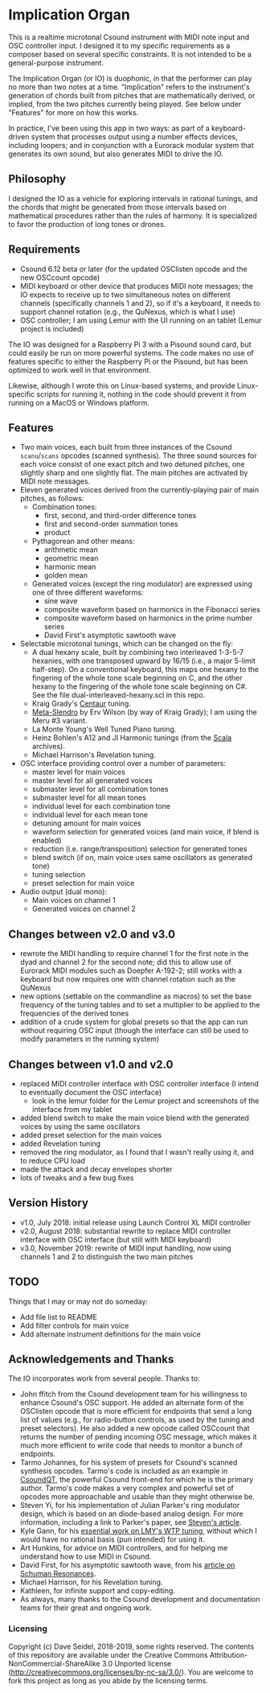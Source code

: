 # Implication Organ

This is a realtime microtonal Csound instrument with MIDI note input and OSC controller input. I designed it to my specific requirements as a composer based on several specific constraints. It is not intended to be a general-purpose instrument.

The Implication Organ (or IO) is duophonic, in that the performer can play no more than two notes at a time. "Implication" refers to the instrument's generation of chords built from pitches that are mathematically derived, or implied, from the two pitches currently being played. See below under "Features" for more on how this works.

In practice, I've been using this app in two ways: as part of a keyboard-driven system that processes output using a number effects devices, including loopers; and in conjunction with a Eurorack modular system that generates its own sound, but also generates MIDI to drive the IO.

## Philosophy

I designed the IO as a vehicle for exploring intervals in rational tunings, and the chords that might be generated from those intervals based on mathematical procedures rather than the rules of harmony. It is specialized to favor the production of long tones or drones.

## Requirements

- Csound 6.12 beta or later (for the updated OSClisten opcode and the new OSCcount opcode)
- MIDI keyboard or other device that produces MIDI note messages; the IO expects to receive up to two simultaneous notes on different channels (specifically channels 1 and 2), so if it's a keyboard, it needs to support channel rotation (e.g., the QuNexus, which is what I use)
- OSC controller; I am using Lemur with the UI running on an tablet (Lemur project is included)

The IO was designed for a Raspberry Pi 3 with a Pisound sound card, but could easily be run on more powerful systems. The code makes no use of features specific to either the Raspberry Pi or the Pisound, but has been optimized to work well in that environment.

Likewise, although I wrote this on Linux-based systems, and provide Linux-specific scripts for running it, nothing in the code should prevent it from running on a MacOS or Windows platform.

## Features
- Two main voices, each built from three instances of the Csound `scanu`/`scans` opcodes (scanned synthesis). The three sound sources for each voice consist of one exact pitch and two detuned pitches, one slightly sharp and one slightly flat. The main pitches are activated by MIDI note messages.
- Eleven generated voices derived from the currently-playing pair of main pitches, as follows:
  - Combination tones:
    - first, second, and third-order difference tones
    - first and second-order summation tones
    - product
  - Pythagorean and other means:
    - arithmetic mean
    - geometric mean
    - harmonic mean
    - golden mean
  - Generated voices (except the ring modulator) are expressed using one of three different waveforms:
    - sine wave
    - composite waveform based on harmonics in the Fibonacci series
    - composite waveform based on harmonics in the prime number series
    - David First's asymptotic sawtooth wave
- Selectable microtonal tunings, which can be changed on the fly:
   - A dual hexany scale, built by combining two interleaved 1-3-5-7 hexanies, with one transposed upward by 16/15 (i.e., a major 5-limit half-step). On a conventional keyboard, this maps one hexany to the fingering of the whole tone scale beginning on C, and the other hexany to the fingering of the whole tone scale beginning on C#. See the file dual-interleaved-hexany.scl in this repo.
   - Kraig Grady's [Centaur](http://www.anaphoria.com/centaur.html) tuning.
   - [Meta-Slendro](http://www.anaphoria.com/wilsonintroMERU.html) by Erv Wilson (by way of Kraig Grady); I am using the Meru #3 variant.
   - La Monte Young's Well Tuned Piano tuning.
   - Heinz Bohlen's A12 and JI Harmonic tunings (from the [Scala](http://www.huygens-fokker.org/scala/) archives).
   - Michael Harrison's Revelation tuning.
- OSC interface providing control over a number of parameters:
  - master level for main voices
  - master level for all generated voices
  - submaster level for all combination tones
  - submaster level for all mean tones
  - individual level for each combination tone
  - individual level for each mean tone
  - detuning amount for main voices
  - waveform selection for generated voices (and main voice, if blend is enabled)
  - reduction (i.e. range/transposition) selection for generated tones
  - blend switch (if on, main voice uses same oscillators as generated tone)
  - tuning selection
  - preset selection for main voice
- Audio output (dual mono):
    - Main voices on channel 1
    - Generated voices on channel 2

## Changes between v2.0 and v3.0

- rewrote the MIDI handling to require channel 1 for the first note in the dyad and channel 2 for the second note; did this to allow use of Eurorack MIDI modules such as Doepfer A-192-2; still works with a keyboard but now requires one with channel rotation such as the QuNexus
- new options (settable on the commandline as macros) to set the base frequency of the tuning tables and to set a multiplier to be applied to the frequencies of the derived tones
- addition of a crude system for global presets so that the app can run without requiring OSC input (though the interface can still be used to modify parameters in the running system)

## Changes between v1.0 and v2.0

- replaced MIDI controller interface with OSC controller interface (I intend to eventually document the OSC interface)
  - look in the lemur folder for the Lemur project and screenshots of the interface from my tablet
- added blend switch to make the main voice blend with the generated voices by using the same oscillators
- added preset selection for the main voices
- added Revelation tuning
- removed the ring modulator, as I found that I wasn't really using it, and to reduce CPU load
- made the attack and decay envelopes shorter
- lots of tweaks and a few bug fixes

## Version History

- v1.0, July 2018: initial release using Launch Control XL MIDI controller
- v2.0, August 2018: substantial rewrite to replace MIDI controller interface with OSC interface (but still with MIDI keyboard)
- v3.0, November 2019: rewrite of MIDI input handling, now using channels 1 and 2 to distinguish the two main pitches

## TODO

Things that I may or may not do someday:
- Add file list to README
- Add filter controls for main voice
- Add alternate instrument definitions for the main voice

## Acknowledgements and Thanks

The IO incorporates work from several people. Thanks to:
- John ffitch from the Csound development team for his willingness to enhance Csound's OSC support. He added an alternate form of the OSClisten opcode that is more efficient for endpoints that send a long list of values (e.g., for radio-button controls, as used by the tuning and preset selectors). He also added a new opcode called OSCcount that returns the number of pending incoming OSC message, which makes it much more efficient to write code that needs to monitor a bunch of endpoints.
- Tarmo Johannes, for his system of presets for Csound's scanned synthesis opcodes. Tarmo's code is included as an example in [CsoundQT](https://csoundqt.github.io/), the powerful Csound front-end for which he is the primary author. Tarmo's code makes a very complex and powerful set of opcodes more approachable and usable than they might otherwise be.
- Steven Yi, for his implementation of Julian Parker's ring modulator design, which is based on an diode-based analog design. For more information, including a link to Parker's paper, see [Steven's article](http://kunstmusik.com/2013/09/07/julian-parker-ring-modulator/).
- Kyle Gann, for his [essential work on LMY's WTP tuning](http://www.kylegann.com/PNM-WellTunedPiano.pdf), without which I would have no rational basis (pun intended) for using it.
- Art Hunkins, for advice on MIDI controllers, and for helping me understand how to use MIDI in Csound.
- David First, for his asymptotic sawtooth wave, from his [article on Schuman Resonances](http://www.davidfirst.com/schumann_resonances.pdf).
- Michael Harrison, for his Revelation tuning.
- Kathleen, for infinite support and copy-editing.
- As always, many thanks to the Csound development and documentation teams for their great and ongoing work.


### Licensing

Copyright (c) Dave Seidel, 2018-2019, some rights reserved. The contents of this repository are available under the Creative Commons Attribution-NonCommercial-ShareAlike 3.0 Unported license (http://creativecommons.org/licenses/by-nc-sa/3.0/). You are welcome to fork this project as long as you abide by the licensing terms.
